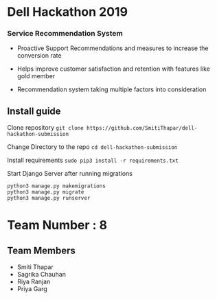 # Dell Hackathon 2019

### Service Recommendation System

  - Proactive Support Recommendations and measures to increase the conversion rate

  - Helps improve customer satisfaction and retention with features like gold member

  - Recommendation system taking multiple factors into consideration

## Install guide

Clone repository
`git clone https://github.com/SmitiThapar/dell-hackathon-submission`

Change Directory to the repo
`cd dell-hackathon-submission`

Install requirements
`sudo pip3 install -r requirements.txt`

Start Django Server after running migrations
```
python3 manage.py makemigrations
python3 manage.py migrate
python3 manage.py runserver
```

# Team Number : 8

## Team Members 
 - Smiti Thapar
 - Sagrika Chauhan
 - Riya Ranjan
 - Priya Garg

